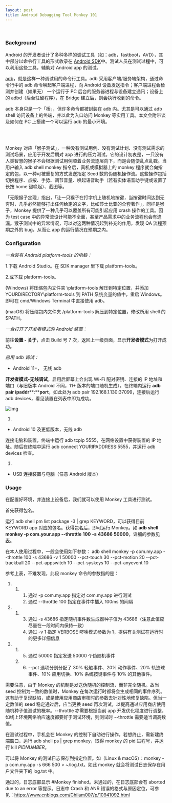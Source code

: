 ```yaml
---
layout: post
title: Android Debugging Tool Monkey 101
---
```


<br>

### Background



Android 的开发者设计了多种多样的调试工具（如：adb，fastboot，AVD），其中部分以命令行工具的形式收录在 [Android SDK](https://developer.android.com/studio/releases/platform-tools)中。测试人员在测试过程中，可以利用这些工具，辅助对 Android app 的测试。

[adb](https://developer.android.com/studio/command-line/adb)，就是这样一种调试用的命令行工具。adb 采用客户端/服务端架构，通过命令行中的 adb 命令唤起客户端进程，向 Android 设备发送指令；客户端进程会检测并创建（如果无） 一个运行于 PC 后台的服务器进程与设备建立通讯；设备上的 adbd（后台驻留程序），在 Bridge 建立后，则会执行收到的命令。

adb 本身只是一个「桥」，但许多命令都被封装在 adb 内。尤其是可以通过 adb shell 访问设备上的终端，并以此为入口访问 Monkey 等实用工具。本文会附带谈及如何在 PC 上搭建一个可以运行 adb 的最小环境。

<br>

<!--excerpt-->

<br>

Monkey 对应「猴子测试」，一种没有测试用例、没有测试计划、没有测试需求的测试场景，应用于开发后期对 app 进行的压力测试。它的设计初衷是，一只没有人类智慧的猴子不会根据测试用例顺着业务流逐层向下，而是会随便乱点乱戳。当用户输入 adb shell monkey 指令后，真机或模拟器上的 monkey 程序就会向指定的包，以一种可被重复的方式发送指定 Seed 数的伪随机操作流。这些操作包括切换程序、点按、手势、调节音量、唤起语音助手（若有实体语音助手键或设置了长按 home 键唤起）、截图等。

「无限猴子定理」指出，「让一只猴子在打字机上随机地按键，当按键时间达到无穷时，几乎必然能够打出任何给定的文字，比如莎士比亚的全套著作」，同样是猴子，Monkey 提供了一种几乎可以覆盖所有可能引起应用 crash 操作的工具。因为 test case 中的异常流设计可能不全面，甚至产品需求中的业务流程也会有遗漏。猴子测试中的异常情况，可以对这两种情况起到补充的作用，发现 QA 流程预期之外的 bug，从而让 app 的运行情况在预期之内。





### Configuration 



 *一台装有 Android platform-tools 的电脑：*

1.下载 Android Studio。在 SDK manager 里下载 platform-tools。

2.或下载 platform-tools。

(Windows) 将压缩包内文件夹 \platform-tools 解压到特定位置，并添加 YOURDIRECTORY\platform-tools 到 PATH 系统变量的值中，重启 Windows。即可在 cmd/Windows Terminal 中直接使用 adb。

(macOS) 将压缩包内文件夹 /platform-tools 解压到特定位置，修改所用 shell 的 $PATH。



*一台打开了开发者模式的 Android 装置：*

前往**设置 - 关于**，点击 Build 号 7 次，返回上一级页面，显示**开发者模式**为打开成功。



*启用 adb 调试：*

- Android 11+， 无线 adb

**开发者模式-无线调试**，启用后屏幕上会出现 Wi-Fi 配对密钥、连接的 IP 地址和端口（与旧版本 Android 不同，11+ 版本的端口随机生成）。在终端内运行 **adb pair** **ipaddr****:****port**，如此处为 adb pair 192.168.1.130:37099，连接后运行 adb devices，看见装置在列表中即为成功。

![img](https://cdn.nlark.com/yuque/0/2021/png/22090309/1635834875128-86fb778a-e411-4855-a61a-cb00f168d7ce.png)

1. 

- Android 10 及更低版本，无线 adb

连接电脑和装置，终端中运行 adb tcpip 5555，在网络设置中获得装置的 IP 地址。随后在终端中运行 adb connect YOURIPADDRESS:5555，并运行 adb devices 检查。

1. 

- USB 连接装置与电脑（任意 Android 版本）





### Usage



在配置好环境，并连接上设备后，我们就可以使用 Monkey 工具进行测试。



首先获得包名。

运行 adb shell pm list package -3 | grep KEYWORD，可以获得目前 KEYWORD app 对应的包名。获得包名后，即可运行 Monkey。如 **adb shell monkey -p com.your.app --throttle** **100** **-s** **43686** **50000**，详细的参数见[表](https://developer.android.com/studio/test/monkey?hl=zh-cn)。



在本人使用过程中，一般会使用如下参数：
adb shell monkey -p com.my.app --throttle 100 -s 43686 -v 1 50000 --pct-touch 30 --pct-motion 20 --pct-trackball 20 --pct-appswitch 10 --pct-syskeys  10 --pct-anyevent 10

参考上表，不难发现，此段 monkey 命令的参数指的是：

1. 1. 1. 通过 -p com.my.app 指定对 com.my.app 进行测试
      2. 通过 --throttle 100 指定在事件中插入 100ms 的间隔

1. 1. 3. 通过 -s 43686 指定随机事件数生成器种子值为 43686（注意此值应尽量在一段时间内保持一致）
      4. 通过 -v 1 指定 VERBOSE 啰嗦模式参数为 1，提供有关测试在运行时的更多详细信息

1. 1. 5. 通过 50000 指定发送 50000 个伪随机事件

   2. 6. --pct 选项分别分配了 30% 轻触事件、20% 动作事件、20% 轨迹球事件、10% 应用切换、10% 系统按键事件与 10% 的其他事件。



需要注意，由于 Monkey 的机制是发送伪随机的控制流，而非完全随机。故当 seed 控制为一致的数值时，Monkey 在每次运行时都将会生成相同的事件序列。这有助于复现缺陷，或是使用应用商店审核时的参数去针对性地修复缺陷。但当一定数值的 seed 稳定通过后，应当更换 seed 再次测试，以提高通过应用商店使用随机种子值测试的概率。--throttle 亦需要根据当前 app 开发优化程度进行调整，如线上环境网络响应速度都要好于测试环境，则测试时 --throttle 需要适当调高数值。



在测试过程中，手机会在 Monkey 的控制下自动进行操作，若想终止，需新建终端窗口，运行 adb shell ps | grep monkey，取得 monkey 的 pid 进程号，并运行 kill *PIDNUMBER*。



可以将 Monkey 的测试日志保存到指定位置。如（Linux & macOS）：monkey -p com.my.app -s 666 500 > ~/log.txt。如此 monkey 就会将测试日志保存在用户文件夹下的 log.txt 中。

通过的，日志底部显示 #Monkey finished。未通过的，在日志底部会有 aborted due to an error 等提示。日志中 Crash 和 ANR 错误的格式与原因定位，可参见：https://www.cnblogs.com/Chilam007/p/10941092.html